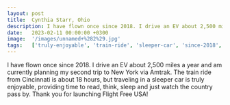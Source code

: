 ```yaml
---
layout: post
title:  Cynthia Starr, Ohio
description: I have flown once since 2018. I drive an EV about 2,500 miles a year and am currently planning my second trip to New York via Amtrak. The train ride f...
date:   2023-02-11 00:00:00 +0300
image:  '/images/unnamed+%282%29.jpg'
tags:   ['truly-enjoyable', 'train-ride', 'sleeper-car', 'since-2018', 'second-trip', 'providing-time', 'currently-planning', 'country-pass']
---
```

I have flown once since 2018. I drive an EV about 2,500 miles a year and am currently planning my second trip to New York via Amtrak. The train ride from Cincinnati is about 18 hours, but traveling in a sleeper car is truly enjoyable, providing time to read, think, sleep and just watch the country pass by. Thank you for launching Flight Free USA!


